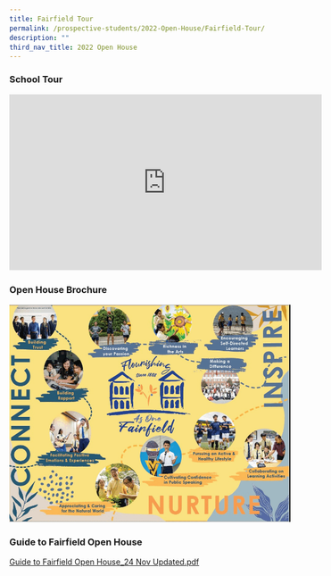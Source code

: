 ```yaml
---
title: Fairfield Tour
permalink: /prospective-students/2022-Open-House/Fairfield-Tour/
description: ""
third_nav_title: 2022 Open House
---
```

### School Tour

<iframe width="560" height="315" src="https://www.youtube.com/embed/qcB7gmZP_Bs" title="YouTube video player" frameborder="0" allow="accelerometer; autoplay; clipboard-write; encrypted-media; gyroscope; picture-in-picture; web-share" allowfullscreen></iframe>

### Open House Brochure

![](/images/Prospective%20Students/2023/2022_Open%20House_Brochure.gif)




### Guide to Fairfield Open House
[Guide to Fairfield Open House_24 Nov Updated.pdf](/files/Prospective%20Students/Guide%20to%20Fairfield%20Open%20House_24%20Nov%20Updated.pdf)